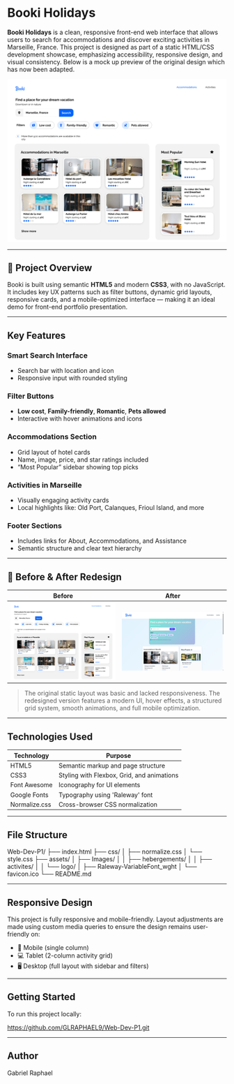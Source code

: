 #  Booki Holidays

**Booki Holidays** is a clean, responsive front-end web interface that allows users to search for accommodations and discover exciting activities in Marseille, France. This project is designed as part of a static HTML/CSS development showcase, emphasizing accessibility, responsive design, and visual consistency. Below is a mock up preview of the original design which has now been adapted.

![Booki UI Preview](assets/Images/logo/Screenshot%20(1).png)


---

## 📌 Project Overview

Booki is built using semantic **HTML5** and modern **CSS3**, with no JavaScript. It includes key UX patterns such as filter buttons, dynamic grid layouts, responsive cards, and a mobile-optimized interface — making it an ideal demo for front-end portfolio presentation.

---

## Key Features

### Smart Search Interface
- Search bar with location and icon
- Responsive input with rounded styling

### Filter Buttons
- **Low cost**, **Family-friendly**, **Romantic**, **Pets allowed**
- Interactive with hover animations and icons

### Accommodations Section
- Grid layout of hotel cards
- Name, image, price, and star ratings included
- “Most Popular” sidebar showing top picks

### Activities in Marseille
- Visually engaging activity cards
- Local highlights like: Old Port, Calanques, Frioul Island, and more

### Footer Sections
- Includes links for About, Accommodations, and Assistance
- Semantic structure and clear text hierarchy

---

## 🎨 Before & After Redesign

| **Before** | **After** |
|------------|-----------|
| ![Before Screenshot](assets/Images/logo/Screenshot%20(1).png) | ![After Screenshot](assets/Images/logo/Screenshot%20(2).png) |

> The original static layout was basic and lacked responsiveness. The redesigned version features a modern UI, hover effects, a structured grid system, smooth animations, and full mobile optimization.

---

## Technologies Used

| Technology         | Purpose                                    |
|--------------------|--------------------------------------------|
| HTML5              | Semantic markup and page structure         |
| CSS3               | Styling with Flexbox, Grid, and animations |
| Font Awesome       | Iconography for UI elements                |
| Google Fonts       | Typography using 'Raleway' font            |
| Normalize.css      | Cross-browser CSS normalization            | 


---

## File Structure

Web-Dev-P1/
├── index.html
├── css/
│   ├── normalize.css
│   └── style.css
├── assets/
│   ├── Images/
│   │   ├── hebergements/
│   │   ├── activites/
│   │   └── logo/
│   ├── Raleway-VariableFont_wght
│   └── favicon.ico
└── README.md

---

## Responsive Design

This project is fully responsive and mobile-friendly. Layout adjustments are made using custom media queries to ensure the design remains user-friendly on:

- 📱 Mobile (single column)
- 💻 Tablet (2-column activity grid)
- 🖥️ Desktop (full layout with sidebar and filters)

---

## Getting Started

To run this project locally:

https://github.com/GLRAPHAEL9/Web-Dev-P1.git

---

## Author 

Gabriel Raphael




